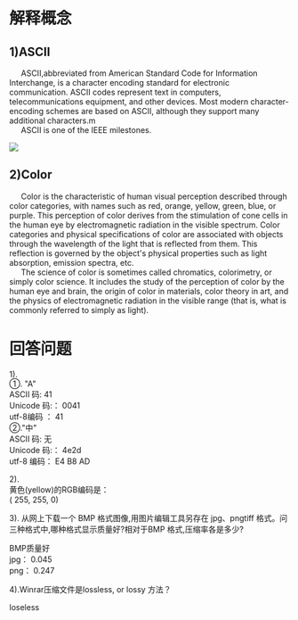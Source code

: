# 解释概念


## 1)ASCII
&ensp;&ensp;&ensp;ASCII,abbreviated from American Standard Code for Information Interchange, is a character encoding standard for electronic communication. ASCII codes represent text in computers, telecommunications equipment, and other devices. Most modern character-encoding schemes are based on ASCII, although they support many additional characters.m  
&ensp;&ensp;&ensp;ASCII is one of the IEEE milestones.

![](https://upload.wikimedia.org/wikipedia/commons/thumb/c/cf/USASCII_code_chart.png/1280px-USASCII_code_chart.png)

## 2)Color
&ensp;&ensp;&ensp;Color is the characteristic of human visual perception described through color categories, with names such as red, orange, yellow, green, blue, or purple. This perception of color derives from the stimulation of cone cells in the human eye by electromagnetic radiation in the visible spectrum. Color categories and physical specifications of color are associated with objects through the wavelength of the light that is reflected from them. This reflection is governed by the object's physical properties such as light absorption, emission spectra, etc.   
&ensp;&ensp;&ensp;The science of color is sometimes called chromatics, colorimetry, or simply color science. It includes the study of the perception of color by the human eye and brain, the origin of color in materials, color theory in art, and the physics of electromagnetic radiation in the visible range (that is, what is commonly referred to simply as light).

# 回答问题
1).   
①. "A"  
ASCII 码: 41  
Unicode 码:：  0041   
utf-8编码 ：  41  
②."中"  
ASCII 码:  无  
Unicode 码:：  4e2d   
utf-8 编码：  E4 B8 AD



2).  
黄色(yellow)的RGB编码是：  
( 255, 255, 0)  

3).  从网上下载一个 BMP 格式图像,用图片编辑工具另存在 jpg、pngtiff 格式。问三种格式中,哪种格式显示质量好?相对于BMP 格式,压缩率各是多少?

BMP质量好  
jpg：  0.045  
png：  0.247

4).Winrar压缩文件是lossless, or lossy 方法？

 loseless
